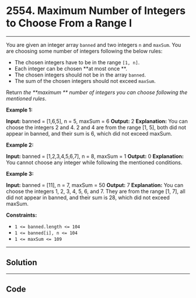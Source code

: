 # 2554. Maximum Number of Integers to Choose From a Range I

---

You are given an integer array `banned` and two integers `n` and `maxSum`. You are choosing some number of integers following the below rules:

  * The chosen integers have to be in the range `[1, n]`.
  * Each integer can be chosen **at most once **.
  * The chosen integers should not be in the array `banned`.
  * The sum of the chosen integers should not exceed `maxSum`.



Return _the **maximum ** number of integers you can choose following the mentioned rules_.

 

**Example 1:**


**Input:** banned = [1,6,5], n = 5, maxSum = 6
**Output:** 2
**Explanation:** You can choose the integers 2 and 4.
2 and 4 are from the range [1, 5], both did not appear in banned, and their sum is 6, which did not exceed maxSum.


**Example 2:**


**Input:** banned = [1,2,3,4,5,6,7], n = 8, maxSum = 1
**Output:** 0
**Explanation:** You cannot choose any integer while following the mentioned conditions.


**Example 3:**


**Input:** banned = [11], n = 7, maxSum = 50
**Output:** 7
**Explanation:** You can choose the integers 1, 2, 3, 4, 5, 6, and 7.
They are from the range [1, 7], all did not appear in banned, and their sum is 28, which did not exceed maxSum.


 

**Constraints:**

  * `1 <= banned.length <= 104`
  * `1 <= banned[i], n <= 104`
  * `1 <= maxSum <= 109`

---

## Solution



---

## Code
```python


```